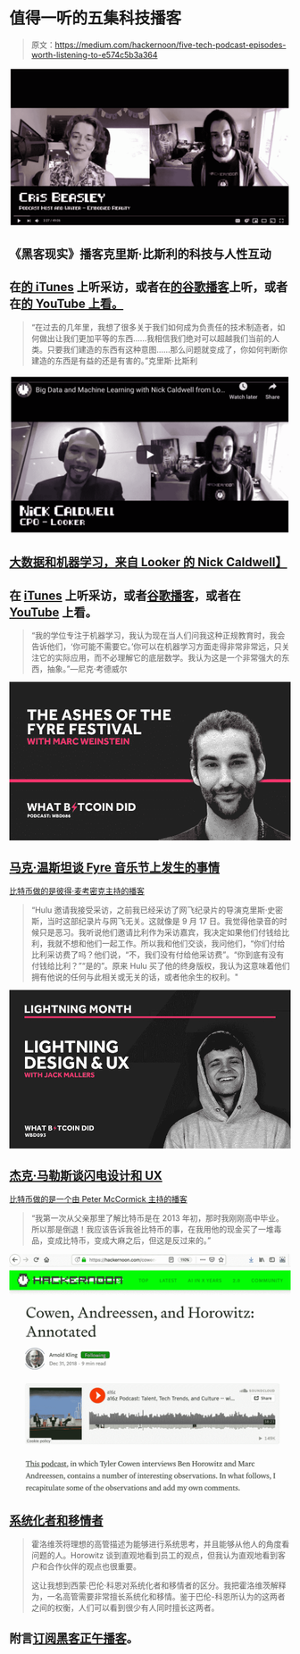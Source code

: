 # 值得一听的五集科技播客

> 原文：<https://medium.com/hackernoon/five-tech-podcast-episodes-worth-listening-to-e574c5b3a364>

[![](img/b2d531c88b586fe9f0aa7c3a8ac3ee3a.png)](https://www.youtube.com/watch?v=HAQ3FceuHRM)

## 《黑客现实》播客克里斯·比斯利的科技与人性互动

## 在[的 iTunes](https://podcasts.apple.com/us/podcast/technology-humanity-interface-cris-beasley-hack-reality/id1436233955?i=1000436489607) 上听采访，或者在[的谷歌播客](https://play.google.com/music/m/Dqrz4ddey7p2oimzbmpez7moasi?t=The_Technology_and_Humanity_Interface_with_Cris_Beasley_of_Hack_Reality-Hacker_Noon_Podcast)上听，或者在[的 YouTube 上看。](https://www.youtube.com/watch?v=HAQ3FceuHRM)

> “在过去的几年里，我想了很多关于我们如何成为负责任的技术制造者，如何做出让我们更加平等的东西……我相信我们绝对可以超越我们当前的人类。只要我们建造的东西有这种意图……那么问题就变成了，你如何判断你建造的东西是有益的还是有害的。”克里斯·比斯利

[![](img/94c0311c502f46db19d3b7f6ef78312b.png)](https://www.youtube.com/watch?v=JGSnHpaCqZE&)

## [大数据和机器学习，来自 Looker 的 Nick Caldwell】](https://www.youtube.com/watch?v=JGSnHpaCqZE&t=1s)

## 在 [iTunes](https://podcasts.apple.com/us/podcast/big-data-and-machine-learning-with-nick-caldwell/id1436233955?i=1000435280300) 上听采访，或者[谷歌播客](https://play.google.com/music/m/D744xjgmbo6anf2lxun2myeq4he?t=Big_Data_and_Machine_Learning_with_Nick_Caldwell-Hacker_Noon_Podcast)，或者在 [YouTube](https://youtu.be/JGSnHpaCqZE) 上看。

> “我的学位专注于机器学习，我认为现在当人们问我这种正规教育时，我会告诉他们，‘你可能不需要它。’你可以在机器学习方面走得非常非常远，只关注它的实际应用，而不必理解它的底层数学。我认为这是一个非常强大的东西，抽象。”—尼克·考德威尔

[![](img/440cd0bb2f97a69d3faeadc5664c51a2.png)](https://hackernoon.com/marc-weinstein-on-what-happened-at-the-fyre-festival-fb0d10348ccd)

## [马克·温斯坦谈 Fyre 音乐节上发生的事情](https://hackernoon.com/marc-weinstein-on-what-happened-at-the-fyre-festival-fb0d10348ccd)

[比特币做的是彼得·麦考密克主持的播客](https://hackernoon.com/@whatbitcoindid)

> “Hulu 邀请我接受采访，之前我已经采访了网飞纪录片的导演克里斯·史密斯，当时这部纪录片与网飞无关。这就像是 9 月 17 日。我觉得他录音的时候只是恶习。我听说他们邀请比利作为采访嘉宾，我决定如果他们付钱给比利，我就不想和他们一起工作。所以我和他们交谈，我问他们，“你们付给比利采访费了吗？他们说，“不，我们没有付给他采访费”。“你到底有没有付钱给比利？”“是的”。原来 Hulu 买了他的终身版权，我认为这意味着他们拥有他说的任何与此相关或无关的话，或者他余生的权利。"

[![](img/06d204d3920177b44365299396e65f69.png)](https://hackernoon.com/marc-weinstein-on-what-happened-at-the-fyre-festival-fb0d10348ccd)

## [杰克·马勒斯谈闪电设计和 UX](https://hackernoon.com/marc-weinstein-on-what-happened-at-the-fyre-festival-fb0d10348ccd)

[比特币做的是一个由 Peter McCormick 主持的播客](https://hackernoon.com/@whatbitcoindid)

> “我第一次从父亲那里了解比特币是在 2013 年初，那时我刚刚高中毕业。所以那是倒退！我应该告诉我爸比特币的事，在我用他的现金买了一堆毒品，变成比特币，变成大麻之后，但这是反过来的。”

![](img/acb1f1e78d5e188e0ee23e902f3e6761.png)

## [系统化者和移情者](https://hackernoon.com/cowen-andreessen-and-horowitz-annotated-e0e30b55cfe6)

> 霍洛维茨将理想的高管描述为能够进行系统思考，并且能够从他人的角度看问题的人。Horowitz 谈到直观地看到员工的观点，但我认为直观地看到客户和合作伙伴的观点也很重要。
> 
> 这让我想到西蒙·巴伦·科恩对系统化者和移情者的区分。我把霍洛维茨解释为，一名高管需要非常擅长系统化和移情。鉴于巴伦-科恩所认为的这两者之间的权衡，人们可以看到很少有人同时擅长这两者。

## 附言[订阅黑客正午播客](http://podcast.hackernoon.com)。